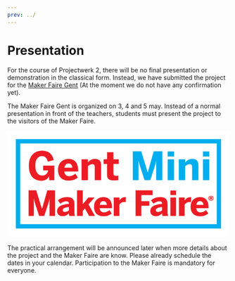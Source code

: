 ```yaml
---
prev: ../
---
```


# Presentation

For the course of Projectwerk 2, there will be no final presentation or demonstration in the classical form. Instead, we have submitted the project for the [Maker Faire Gent](https://www.makerfairegent.be/) (At the moment we do not have any confirmation yet).

The Maker Faire Gent is organized on 3, 4 and 5 may. Instead of a normal presentation in front of the teachers, students must present the project to the visitors of the Maker Faire.

![Maker Faire Gent logo](../img/makerfairegent.png)

The practical arrangement will be announced later when more details about the project and the Maker Faire are know. Please already schedule the dates in your calendar. Participation to the Maker Faire is mandatory for everyone.